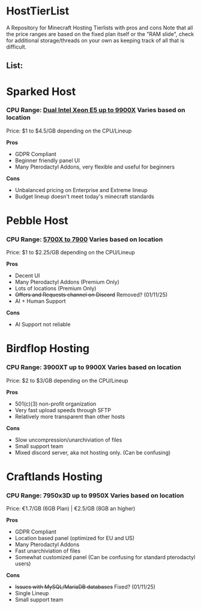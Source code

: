 # HostTierList
A Repository for Minecraft Hosting Tierlists with pros and cons
Note that all the price ranges are based on the fixed plan itself or the "RAM slide", check for additional storage/threads on your own as keeping track of all that is difficult.

## List:

# Sparked Host
### CPU Range: [Dual Intel Xeon E5 up to 9900X](https://sparkedhost.com/game-server-hosting/features/hardware-and-locations/) Varies based on location
Price: $1 to $4.5/GB depending on the CPU/Lineup

**Pros**
- GDPR Compliant
- Beginner friendly panel UI
- Many Pterodactyl Addons, very flexible and useful for beginners

**Cons**
- Unbalanced pricing on Enterprise and Extreme lineup
- Budget lineup doesn't meet today's minecraft standards

# Pebble Host
### CPU Range: [5700X to 7900](https://pebblehost.com/specs) Varies based on location
Price: $1 to $2.25/GB depending on the CPU/Lineup

**Pros**
- Decent UI
- Many Pterodactyl Addons (Premium Only)
- Lots of locations (Premium Only)
- ~~Offers and Requests channel on Discord~~ Removed? (01/11/25)
- AI + Human Support

**Cons**
- AI Support not reliable

# Birdflop Hosting
### CPU Range: 3900XT up to 9900X Varies based on location
Price: $2 to $3/GB depending on the CPU/Lineup

**Pros**
- 501(c)(3) non-profit organization
- Very fast upload speeds through SFTP
- Relatively more transparent than other hosts

**Cons**
- Slow uncompression/unarchiviation of files
- Small support team
- Mixed discord server, aka not hosting only. (Can be confusing)

# Craftlands Hosting
### CPU Range: 7950x3D up to 9950X Varies based on location
Price: €1.7/GB (6GB Plan) | €2.5/GB (8GB an higher)

**Pros**
- GDPR Compliant
- Location based panel (optimized for EU and US)
- Many Pterodactyl Addons
- Fast unarchiviation of files
- Somewhat customized panel (Can be confusing for standard pterodactyl users)

**Cons**
- ~~Issues with MySQL/MariaDB databases~~ Fixed? (01/11/25)
- Single Lineup
- Small support team
